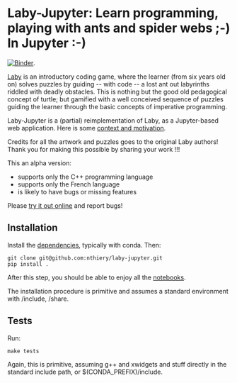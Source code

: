 # Laby-Jupyter: Learn programming, playing with ants and spider webs ;-) In Jupyter :-)

[![Binder](https://mybinder.org/badge_logo.svg)](https://mybinder.org/v2/gh/nthiery/laby-jupyter/master?filepath=notebooks).

[Laby](https://github.com/sgimenez/laby/issues/52) is an introductory
coding game, where the learner (from six years old on) solves puzzles
by guiding -- with code -- a lost ant out labyrinths riddled with
deadly obstacles. This is nothing but the good old pedagogical concept
of turtle; but gamified with a well conceived sequence of puzzles
guiding the learner through the basic concepts of imperative
programming.

Laby-Jupyter is a (partial) reimplementation of Laby, as a Jupyter-based web application.
Here is some [context and motivation](https://github.com/sgimenez/laby/issues/52).

Credits for all the artwork and puzzles goes to the original Laby
authors! Thank you for making this possible by sharing your work !!!

This an alpha version:
- supports only the C++ programming language
- supports only the French language
- is likely to have bugs or missing features

Please [try it out online](https://mybinder.org/v2/gh/nthiery/laby-jupyter/master?filepath=notebooks) and report bugs!

## Installation

Install the [dependencies](environment.yml), typically with conda.
Then:

    git clone git@github.com:nthiery/laby-jupyter.git
    pip install .

After this step, you should be able to enjoy all the [notebooks](notebooks/).

The installation procedure is primitive and assumes a standard
environment with <PREFIX>/include, <PREFIX>/share.

## Tests

Run:

    make tests

Again, this is primitive, assuming g++ and xwidgets and stuff directly
in the standard include path, or $(CONDA_PREFIX)/include.